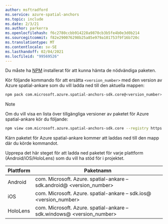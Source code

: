 ```yaml
---
author: msftradford
ms.service: azure-spatial-anchors
ms.topic: include
ms.date: 2/3/21
ms.author: parkerra
ms.openlocfilehash: f6c2780ccbb914228a9870cb3b5fe4b0e3d0b214
ms.sourcegitcommit: f82e290076298b25a85e979a101753f9f16b720c
ms.translationtype: MT
ms.contentlocale: sv-SE
ms.lasthandoff: 02/04/2021
ms.locfileid: "99569526"
---
```

Du måste ha <a href="https://www.npmjs.com/get-npm" target="_blank">NPM</a> installerat för att kunna hämta de nödvändiga paketen.

Kör följande kommando för att ersätta `<version_number>` med den version av Azure spatial-ankare som du vill ladda ned till den aktuella mappen:

```bash
npm pack com.microsoft.azure.spatial-anchors-sdk.core@<version_number> --registry https://api.bintray.com/npm/microsoft/AzureMixedReality-NPM
```

> [!NOTE]
> Om du vill visa en lista över tillgängliga versioner av paketet för Azure spatial-ankare kör du följande:
>
> ```bash
> npm view com.microsoft.azure.spatial-anchors-sdk.core --registry https://api.bintray.com/npm/microsoft/AzureMixedReality-NPM versions
> ```

Kärn paketet för Azure spatial-ankare kommer att laddas ned till den mapp där du körde kommandot.

Upprepa det här steget för att ladda ned paketet för varje plattform (Android/iOS/HoloLens) som du vill ha stöd för i projektet.

| Plattform | Paketnamn                                    |
|----------|-------------------------------------------------|
| Android  | com. Microsoft. Azure. spatial-ankare – sdk.android@ <version_number> |
| iOS      | com. Microsoft. Azure. spatial-ankare – sdk.ios@ <version_number>     |
| HoloLens | com. Microsoft. Azure. spatial-ankare – sdk.windows@ <version_number> |